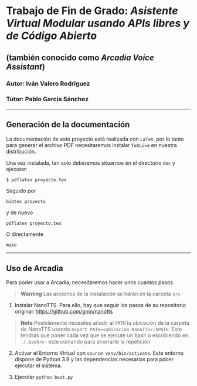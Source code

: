 # Trabajo de Fin de Grado: *Asistente Virtual Modular usando APIs libres y de Código Abierto* 
## (también conocido como *Arcadia Voice Assistant*)

### Autor: Iván Valero Rodríguez
### Tutor: Pablo García Sánchez
___

## Generación de la documentación

La documentación de este proyecto está realizada con `LaTeX`, por lo
tanto para generar el archivo PDF necesitaremos instalar `TeXLive` en
nuestra distribución.

Una vez instalada, tan solo deberemos situarnos en el directorio `doc` y ejecutar:

`
$ pdflatex proyecto.tex
`

Seguido por

    bibtex proyecto
    
y de nuevo

    pdflatex proyecto.tex

O directamente

    make
    

---

## Uso de Arcadia

Para poder usar a Arcadia, necesitaremos hacer unos cuantos pasos.

> **Warning**
> Las acciones de la instalación se harán en la carpeta `src`

1. Instalar NanoTTS. Para ello, hay que seguir los pasos de su repositorio original: https://github.com/gmn/nanotts

> **Note**
> Posiblemente necesites añadir al `PATH` la ubicación de la carpeta de NanoTTS usando `export PATH=<ubicacion-NanoTTS>:$PATH`. Esto tendrás que poner cada vez que se ejecute un bash o escribiendo en `./.bashrc~` este comando para ahorrarte la repetición

2. Activar el Entorno Virtual con `source venv/bin/activate`. Este entorno dispone de Python 3.9 y las dependencias necesarias para pdoer ejecutar el sistema.

3. Ejecutar `python boot.py`